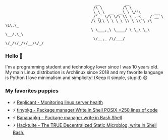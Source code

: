                                         


                                            __           __                  
                                           /\ \         /\ \                 
                                           \_\ \  __  __\ \ \/'\      __     
                                           /'_` \/\ \/\ \\ \ , <    /'__`\   
                                          /\ \L\ \ \ \_\ \\ \ \\`\ /\ \L\.\_ 
                                          \ \___,_\ \____/ \ \_\ \_\ \__/.\_\
                                           \/__,_ /\/___/   \/_/\/_/\/__/\/_/

### Hello 👋
I'm a programming student and technology lover since I was 10 years old. My main Linux distribution is Archlinux since 2018 and my favorite language is Python
I love minimalism and simplicity! (Keep it simple, stupid) 😄

### My favorites puppies
- ⚡ [Replicant - Monitoring linux server health ](https://github.com/slackjeff/replicant)
- ⚡ [tinypkg - Package manager Write in Shell POSIX <250 lines of code](https://github.com/slackjeff/tinypkg)
- ⚡ [Bananapkg - Package manager write in Bash Shell](https://github.com/slackjeff/bananapkg)
- ⚡ [Hacktuite - The TRUE Decentralized Static Microblog, write in Shell Bash.](https://github.com/slackjeff/hacktuite)
